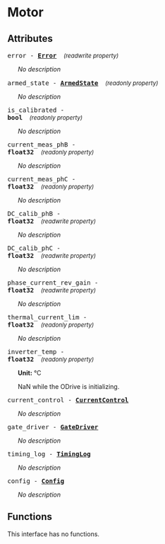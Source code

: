 





# Motor

## Attributes



<big><code>error - 
**[<span >Error</span>](motor.error.md)**</code></big>&nbsp;&nbsp;&nbsp;&nbsp;<span style="font-size: small;">_(readwrite property)_</span>

<ul>

_No description_</ul>

<big><code>armed_state - 
**[<span >ArmedState</span>](motor.armedstate.md)**</code></big>&nbsp;&nbsp;&nbsp;&nbsp;<span style="font-size: small;">_(readonly property)_</span>

<ul>

_No description_</ul>

<big><code>is_calibrated - 
**<span title="C type: bool, Python type: bool">bool</span>**</code></big>&nbsp;&nbsp;&nbsp;&nbsp;<span style="font-size: small;">_(readonly property)_</span>

<ul>

_No description_</ul>

<big><code>current_meas_phB - 
**<span title="C type: float, Python type: float">float32</span>**</code></big>&nbsp;&nbsp;&nbsp;&nbsp;<span style="font-size: small;">_(readonly property)_</span>

<ul>

_No description_</ul>

<big><code>current_meas_phC - 
**<span title="C type: float, Python type: float">float32</span>**</code></big>&nbsp;&nbsp;&nbsp;&nbsp;<span style="font-size: small;">_(readonly property)_</span>

<ul>

_No description_</ul>

<big><code>DC_calib_phB - 
**<span title="C type: float, Python type: float">float32</span>**</code></big>&nbsp;&nbsp;&nbsp;&nbsp;<span style="font-size: small;">_(readwrite property)_</span>

<ul>

_No description_</ul>

<big><code>DC_calib_phC - 
**<span title="C type: float, Python type: float">float32</span>**</code></big>&nbsp;&nbsp;&nbsp;&nbsp;<span style="font-size: small;">_(readwrite property)_</span>

<ul>

_No description_</ul>

<big><code>phase_current_rev_gain - 
**<span title="C type: float, Python type: float">float32</span>**</code></big>&nbsp;&nbsp;&nbsp;&nbsp;<span style="font-size: small;">_(readwrite property)_</span>

<ul>

_No description_</ul>

<big><code>thermal_current_lim - 
**<span title="C type: float, Python type: float">float32</span>**</code></big>&nbsp;&nbsp;&nbsp;&nbsp;<span style="font-size: small;">_(readonly property)_</span>

<ul>

_No description_</ul>

<big><code>inverter_temp - 
**<span title="C type: float, Python type: float">float32</span>**</code></big>&nbsp;&nbsp;&nbsp;&nbsp;<span style="font-size: small;">_(readonly property)_</span>

<ul>



**Unit:** °C

NaN while the ODrive is initializing.</ul>

<big><code>current_control - **[<span >CurrentControl</span>](motor.currentcontrol.md)**</code></big>

<ul>

_No description_</ul>

<big><code>gate_driver - **[<span >GateDriver</span>](motor.gatedriver.md)**</code></big>

<ul>

_No description_</ul>

<big><code>timing_log - **[<span >TimingLog</span>](motor.timinglog.md)**</code></big>

<ul>

_No description_</ul>

<big><code>config - **[<span >Config</span>](motor.config.md)**</code></big>

<ul>

_No description_</ul>



## Functions


This interface has no functions.
